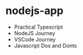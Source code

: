 # nodejs-app
- Practical Typescript 
- NodeJS Journey 
- VSCode Journey
- Javascript Dos and Donts  

